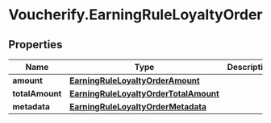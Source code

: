 # Voucherify.EarningRuleLoyaltyOrder

## Properties

Name | Type | Description | Notes
------------ | ------------- | ------------- | -------------
**amount** | [**EarningRuleLoyaltyOrderAmount**](EarningRuleLoyaltyOrderAmount.md) |  | [optional] 
**totalAmount** | [**EarningRuleLoyaltyOrderTotalAmount**](EarningRuleLoyaltyOrderTotalAmount.md) |  | [optional] 
**metadata** | [**EarningRuleLoyaltyOrderMetadata**](EarningRuleLoyaltyOrderMetadata.md) |  | [optional] 


